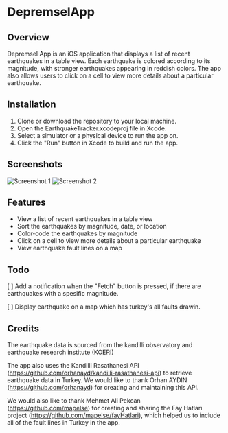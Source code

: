 # DepremselApp

## Overview

Depremsel App is an iOS application that displays a list of recent earthquakes in a table view. Each earthquake is colored according to its magnitude, with stronger earthquakes appearing in reddish colors. The app also allows users to click on a cell to view more details about a particular earthquake.

## Installation

1. Clone or download the repository to your local machine.
2. Open the EarthquakeTracker.xcodeproj file in Xcode.
3. Select a simulator or a physical device to run the app on.
4. Click the "Run" button in Xcode to build and run the app.

## Screenshots

![Screenshot 1](Docs/earthquake-1.png) ![Screenshot 2](Docs/earthquake-2.png)

## Features

- View a list of recent earthquakes in a table view
- Sort the earthquakes by magnitude, date, or location
- Color-code the earthquakes by magnitude
- Click on a cell to view more details about a particular earthquake
- View earthquake fault lines on a map

## Todo

[ ] Add a notification when the "Fetch" button is pressed, if there are earthquakes with a spesific magnitude.

[ ] Display earthquake on a map which has turkey's all faults drawin.

## Credits

The earthquake data is sourced from the kandilli observatory and earthquake research institute (KOERI)

The app also uses the Kandilli Rasathanesi API (https://github.com/orhanayd/kandilli-rasathanesi-api) to retrieve earthquake data in Turkey. We would like to thank Orhan AYDIN (https://github.com/orhanayd) for creating and maintaining this API.

We would also like to thank Mehmet Ali Pekcan (https://github.com/mapelse) for creating and sharing the Fay Hatları project (https://github.com/mapelse/fayHatlari), which helped us to include all of the fault lines in Turkey in the app.

